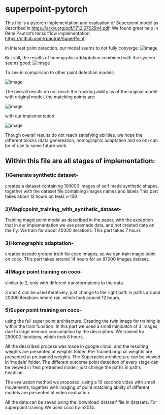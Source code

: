 # superpoint-pytorch
This file is a pytorch implementation and evaluation of Superpoint model as described in https://arxiv.org/pdf/1712.07629v4.pdf.
We found great help in Rémi Pautrat’s tensorflow implementation: https://github.com/rpautrat/SuperPoint.


In interest point detection, our model seems to not fully converge:
![image](https://user-images.githubusercontent.com/73498160/111214173-4ca24600-85da-11eb-8fd3-2681b2f49719.png)

But still, the results of homogrphic addaptation combined with the system seems good:
![image](https://user-images.githubusercontent.com/73498160/111214201-55931780-85da-11eb-8001-57b1807bdb1b.png)

To see in comparison to other point detection models:

![image](https://user-images.githubusercontent.com/73498160/111214834-16b19180-85db-11eb-981e-29d950b2cf8a.png)

The overall results do not reach the tracking ability as of the original model.
with original model, the matching points are:

![image](https://user-images.githubusercontent.com/73498160/111215142-77d96500-85db-11eb-8fe2-c25bd7d8ee83.png)

with our implementation:

![image](https://user-images.githubusercontent.com/73498160/111215197-8c1d6200-85db-11eb-9e06-f04815a94b86.png)


Though overall results do not reach satisfying abilities, we hope the different blocks (data genereation, homographic adaptation and so on) can be of use to some future work.


## Within this file are all stages of implementation:
### 1)Generate synthetic dataset- 
creates a dataset containing 100000 images of self made synthetic shapes, together with the dataset file containing images names and labels
This part takes about 12 hours on tesla v-100
### 2)Magicpoint_training_with_synthetic_dataset- 
Training magic point model as described in the paper, with the exception that in our implementation we use premade data, and not created data on the fly. We train for about 40000 iterations. This part takes 7 hours
### 3)Homographic adaptation- 
creates pseudo ground truth for coco images, so we can train magic point on coco. This part takes around 14 hours for an 87000 images dataset.
### 4)Magic point training on coco- 
similar to 2, only with different transformations to the data.

3 and 4 can be used iteratively, just change to the right path in paths.around 20000 iterations where ran, which took around 12 hours. 

### 5)Super point training on coco- 
using the full super point architecture. Creating the twin image for training is within the train function. In this part we used a small minibatch of 3 images, due to large memory consumption by the descriptors. We trained for 250000 iterations, which took 8 hours.


All the described process was made in google cloud, and the resulting weights are presented at weights folder. Pre Trained original weights are presented at pretrained weights.
The Superpoint architecture can be viewed in ‘models’ folder.
The different outcome point detection of every stage can be viewed in ‘test pretrained model’, just change the paths in paths headline. 


The evaluation method we proposed, using a 10 seconds video with small movements, together with imaging of point matching ability of different models are presented at video evaluation. 

All the data can be saved using the 'download_dataset' file in datasets. 
For superpoint training We used coco train2014.

